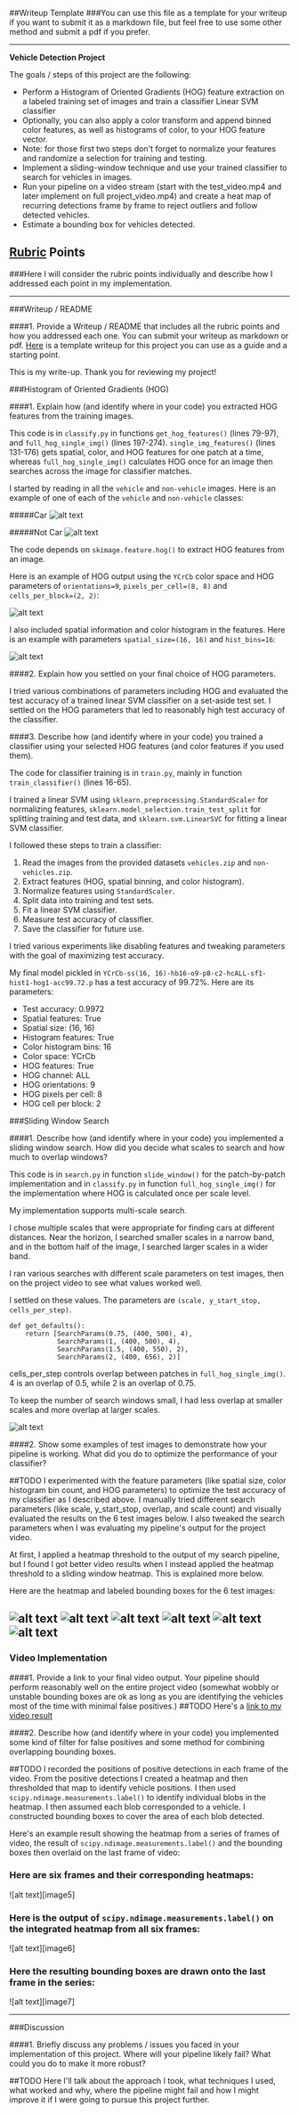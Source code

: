 ##Writeup Template
###You can use this file as a template for your writeup if you want to submit it as a markdown file, but feel free to use some other method and submit a pdf if you prefer.

---

**Vehicle Detection Project**

The goals / steps of this project are the following:

* Perform a Histogram of Oriented Gradients (HOG) feature extraction on a labeled training set of images and train a classifier Linear SVM classifier
* Optionally, you can also apply a color transform and append binned color features, as well as histograms of color, to your HOG feature vector. 
* Note: for those first two steps don't forget to normalize your features and randomize a selection for training and testing.
* Implement a sliding-window technique and use your trained classifier to search for vehicles in images.
* Run your pipeline on a video stream (start with the test_video.mp4 and later implement on full project_video.mp4) and create a heat map of recurring detections frame by frame to reject outliers and follow detected vehicles.
* Estimate a bounding box for vehicles detected.

[//]: # (Image References)
[car]: ./output_images/car.png
[noncar]: ./output_images/noncar.png
[hog]: ./output_images/hog.png
[sliding_window]: ./output_images/sliding_window.png
[color_spatial]: ./output_images/color_spatial.png
[heatmap_label1]: ./output_images/heatmap_label1.png
[heatmap_label2]: ./output_images/heatmap_label2.png
[heatmap_label3]: ./output_images/heatmap_label3.png
[heatmap_label4]: ./output_images/heatmap_label4.png
[heatmap_label5]: ./output_images/heatmap_label5.png
[heatmap_label6]: ./output_images/heatmap_label6.png
[video1]: ./project_video.mp4

## [Rubric](https://review.udacity.com/#!/rubrics/513/view) Points
###Here I will consider the rubric points individually and describe how I addressed each point in my implementation.  

---
###Writeup / README

####1. Provide a Writeup / README that includes all the rubric points and how you addressed each one.  You can submit your writeup as markdown or pdf.  [Here](https://github.com/udacity/CarND-Vehicle-Detection/blob/master/writeup_template.md) is a template writeup for this project you can use as a guide and a starting point.  

This is my write-up. Thank you for reviewing my project!

###Histogram of Oriented Gradients (HOG)

####1. Explain how (and identify where in your code) you extracted HOG features from the training images.

This code is in `classify.py` in functions `get_hog_features()` (lines 79-97), and `full_hog_single_img()` (lines 197-274). `single_img_features()` (lines 131-176) gets spatial, color, and HOG features for one patch at a time, whereas `full_hog_single_img()` calculates HOG once for an image then searches across the image for classifier matches.

I started by reading in all the `vehicle` and `non-vehicle` images.  Here is an example of one of each of the `vehicle` and `non-vehicle` classes:

#####Car
![alt text][car]

#####Not Car
![alt text][noncar]

The code depends on `skimage.feature.hog()` to extract HOG features from an image.

Here is an example of HOG output using the `YCrCb` color space and HOG parameters of `orientations=9`, `pixels_per_cell=(8, 8)` and `cells_per_block=(2, 2)`:

![alt text][hog]

I also included spatial information and color histogram in the features. Here is an example with parameters `spatial_size=(16, 16)` and `hist_bins=16`:

![alt text][color_spatial]

####2. Explain how you settled on your final choice of HOG parameters.

I tried various combinations of parameters including HOG and evaluated the test accuracy of a trained linear SVM classifier on a set-aside test set. I settled on the HOG parameters that led to reasonably high test accuracy of the classifier.

####3. Describe how (and identify where in your code) you trained a classifier using your selected HOG features (and color features if you used them).

The code for classifier training is in `train.py`, mainly in function `train_classifier()` (lines 16-65).

I trained a linear SVM using `sklearn.preprocessing.StandardScaler` for normalizing features, `sklearn.model_selection.train_test_split` for splitting training and test data, and `sklearn.svm.LinearSVC` for fitting a linear SVM classifier.

I followed these steps to train a classifier:

1. Read the images from the provided datasets `vehicles.zip` and `non-vehicles.zip`.
2. Extract features (HOG, spatial binning, and color histogram).
3. Normalize features using `StandardScaler`.
4. Split data into training and test sets.
5. Fit a linear SVM classifier.
6. Measure test accuracy of classifier.
7. Save the classifier for future use.

I tried various experiments like disabling features and tweaking parameters with the goal of maximizing test accuracy. 

My final model pickled in `YCrCb-ss(16, 16)-hb16-o9-p8-c2-hcALL-sf1-hist1-hog1-acc99.72.p` has a test accuracy of 99.72%. Here are its parameters:

* Test accuracy: 0.9972
* Spatial features: True
* Spatial size: (16, 16)
* Histogram features: True
* Color histogram bins: 16
* Color space: YCrCb
* HOG features: True
* HOG channel: ALL
* HOG orientations: 9
* HOG pixels per cell: 8
* HOG cell per block: 2

###Sliding Window Search

####1. Describe how (and identify where in your code) you implemented a sliding window search.  How did you decide what scales to search and how much to overlap windows?

This code is in `search.py` in function `slide_window()` for the patch-by-patch implementation and in `classify.py` in function `full_hog_single_img()` for the implementation where HOG is calculated once per scale level.

My implementation supports multi-scale search.

I chose multiple scales that were appropriate for finding cars at different distances. Near the horizon, I searched smaller scales in a narrow band, and in the bottom half of the image, I searched larger scales in a wider band.

I ran various searches with different scale parameters on test images, then on the project video to see what values worked well.

I settled on these values. The parameters are `(scale, y_start_stop, cells_per_step)`.

    def get_defaults():
        return [SearchParams(0.75, (400, 500), 4),
                SearchParams(1, (400, 500), 4),
                SearchParams(1.5, (400, 550), 2),
                SearchParams(2, (400, 656), 2)]

cells_per_step controls overlap between patches in `full_hog_single_img()`. 4 is an overlap of 0.5, while 2 is an overlap of 0.75.

To keep the number of search windows small, I had less overlap at smaller scales and more overlap at larger scales.

![alt text][sliding_window]

####2. Show some examples of test images to demonstrate how your pipeline is working.  What did you do to optimize the performance of your classifier?

##TODO
I experimented with the feature parameters (like spatial size, color histogram bin count, and HOG parameters) to optimize the test accuracy of my classifier as I described above. I manually tried different search parameters (like scale, y_start_stop, overlap, and scale count) and visually evaluated the results on the 6 test images below. I also tweaked the search parameters when I was evaluating my pipeline's output for the project video.

At first, I applied a heatmap threshold to the output of my search pipeline, but I found I got better video results when I instead applied the heatmap threshold to a sliding window heatmap. This is explained more below.

Here are the heatmap and labeled bounding boxes for the 6 test images:

![alt text][heatmap_label1]
![alt text][heatmap_label2]
![alt text][heatmap_label3]
![alt text][heatmap_label4]
![alt text][heatmap_label5]
![alt text][heatmap_label6]
---

### Video Implementation

####1. Provide a link to your final video output.  Your pipeline should perform reasonably well on the entire project video (somewhat wobbly or unstable bounding boxes are ok as long as you are identifying the vehicles most of the time with minimal false positives.)
##TODO
Here's a [link to my video result](./project_video.mp4)


####2. Describe how (and identify where in your code) you implemented some kind of filter for false positives and some method for combining overlapping bounding boxes.

##TODO
I recorded the positions of positive detections in each frame of the video.  From the positive detections I created a heatmap and then thresholded that map to identify vehicle positions.  I then used `scipy.ndimage.measurements.label()` to identify individual blobs in the heatmap.  I then assumed each blob corresponded to a vehicle.  I constructed bounding boxes to cover the area of each blob detected.  

Here's an example result showing the heatmap from a series of frames of video, the result of `scipy.ndimage.measurements.label()` and the bounding boxes then overlaid on the last frame of video:

### Here are six frames and their corresponding heatmaps:

![alt text][image5]

### Here is the output of `scipy.ndimage.measurements.label()` on the integrated heatmap from all six frames:
![alt text][image6]

### Here the resulting bounding boxes are drawn onto the last frame in the series:
![alt text][image7]



---

###Discussion

####1. Briefly discuss any problems / issues you faced in your implementation of this project.  Where will your pipeline likely fail?  What could you do to make it more robust?

##TODO
Here I'll talk about the approach I took, what techniques I used, what worked and why, where the pipeline might fail and how I might improve it if I were going to pursue this project further.  

